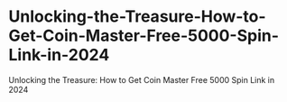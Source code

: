 # Unlocking-the-Treasure-How-to-Get-Coin-Master-Free-5000-Spin-Link-in-2024
Unlocking the Treasure: How to Get Coin Master Free 5000 Spin Link in 2024
